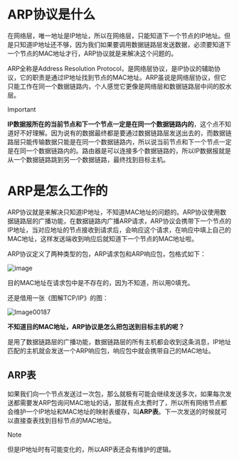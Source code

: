 # ARP协议是什么

在网络层，唯一地址是IP地址，所以在网络层，只能知道下一个节点的IP地址。但是只知道IP地址还不够，因为我们如果要调用数据链路层发送数据，必须要知道下一个节点的MAC地址才行，ARP协议就是来解决这个问题的。

ARP全称是Address Resolution Protocol，是网络层协议，是IP协议的辅助协议，它的职责是通过IP地址找到节点的MAC地址。ARP虽说是网络层协议，但它只能工作在同一个数据链路内，个人感觉它更像是网络层和数据链路层中间的胶水层。

> [!IMPORTANT]
> **IP数据报所在的当前节点和下一个节点一定是在同一个数据链路内的**，这个点不知道好不好理解。因为说有的数据最终都是要通过数据链路层发送出去的，而数据链路层只能传输数据只能是在同一个数据链路内，所以说当前节点和下一个节点一定是在同一个数据链路内的。路由器是可以连接多个数据链路的，所以IP数据报就是从一个数据链路跳到另一个数据链路，最终找到目标主机。

# ARP是怎么工作的

ARP协议就是来解决只知道IP地址，不知道MAC地址的问题的。ARP协议使用数据链路层的广播功能，在数据链路内广播ARP请求，ARP协议会携带下一个节点的IP地址，当对应地址的节点接收到请求后，会响应这个请求，在响应中填上自己的MAC地址，这样发送端收到响应后就知道下一个节点的MAC地址啦。

ARP协议定义了两种类型的包，ARP请求包和ARP响应包，包格式如下：

![image](https://github.com/user-attachments/assets/bcacaedd-b077-451f-9130-62f8bba32775)

目的MAC地址在请求包中是不存在的，因为不知道，所以用0填充。

还是借用一张《图解TCP/IP》的图：

![Image00187](https://github.com/user-attachments/assets/ee8a4fa9-10f2-4a81-88e0-153541c5f412)

**不知道目的MAC地址，ARP协议是怎么把包送到目标主机的呢？**

是用了数据链路层的广播功能，数据链路层的所有主机都会收到这条消息，IP地址匹配的主机就会发送一个ARP响应包，响应包中就会携带自己的MAC地址。

## ARP表

如果我们向一个节点发送过一次包，那么就极有可能会继续发送多次，如果每次发送都需要发ARP包询问MAC地址的话，那就有点太费时了，所以所有网络节点都会维护一个IP地址和MAC地址的映射表缓存，叫**ARP表**。下一次发送的时候就可以直接查表找到目标节点的MAC地址。

> [!NOTE]
> 但是IP地址时有可能变化的，所以ARP表还会有维护的逻辑。

